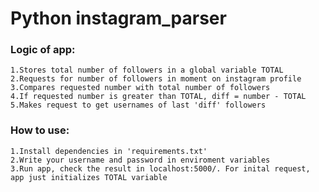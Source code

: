 # Python instagram_parser
### Logic of app:
    1.Stores total number of followers in a global variable TOTAL
    2.Requests for number of followers in moment on instagram profile
    3.Compares requested number with total number of followers
    4.If requested number is greater than TOTAL, diff = number - TOTAL
    5.Makes request to get usernames of last 'diff' followers 

### How to use:
    1.Install dependencies in 'requirements.txt'
    2.Write your username and password in enviroment variables
    3.Run app, check the result in localhost:5000/. For inital request, app just initializes TOTAL variable
